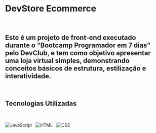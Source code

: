 <h1>DevStore Ecommerce</h1>
<br>

<h2>Este é um projeto de front-end executado durante o "Bootcamp Programador em 7 dias" pelo DevClub, e tem como objetivo apresentar uma loja virtual simples, demonstrando conceitos básicos de estrutura, estilização e interatividade.</h2>
<br>

<h2>Tecnologias Utilizadas</h2>
<br>

![JavaScript](https://images.icon-icons.com/2108/PNG/32/javascript_icon_130900.png) &nbsp; ![HTML](https://images.icon-icons.com/2415/PNG/32/html_plain_wordmark_logo_icon_146476.png) &nbsp; ![CSS](https://images.icon-icons.com/2415/PNG/32/css_plain_wordmark_logo_icon_146574.png)

